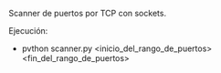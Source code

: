 Scanner de puertos por TCP con sockets.

Ejecución:

- pvthon scanner.py <ip> <inicio_del_rango_de_puertos> <fin_del_rango_de_puertos>
